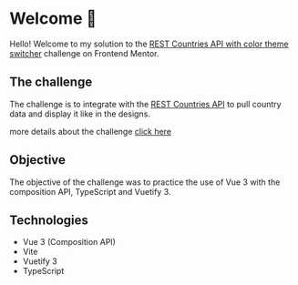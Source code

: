 # Welcome  👋
Hello! Welcome to my solution to the [REST Countries API with color theme switcher](https://www.frontendmentor.io/challenges/rest-countries-api-with-color-theme-switcher-5cacc469fec04111f7b848ca) challenge on Frontend Mentor.

## The challenge
The challenge is to integrate with the [REST Countries API](https://restcountries.com) to pull country data and display it like in the designs.

more details about the challenge [click here](README-challenge.md)

## Objective
The objective of the challenge was to practice the use of Vue 3 with the composition API, TypeScript and Vuetify 3.

## Technologies
- Vue 3 (Composition API)
- Vite
- Vuetify 3
- TypeScript
